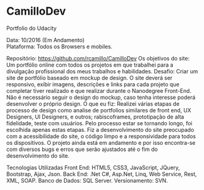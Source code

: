 # CamilloDev
Portfolio do Udacity

Data:  10/2016 (Em Andamento) <br>
Plataforma: Todos os Browsers e mobiles.

Repositório: https://github.com/rcamillo/CamilloDev 
Os objetivos do site: Um portfólio online com todos os projetos em que trabalhei para a divulgação profissional dos meus trabalhos e habilidades. 
Desafio: Criar um site de portfólio baseado em mockup de design. O site deverá ser responsivo, exibir imagens, descrições e links para cada projeto que completar tiver realizado e que realizar durante o Nanodegree Front-End. Não é necessário seguir o design do mockup, caso tenha interesse poderá desenvolver o próprio design.
O que eu fiz: Realizei várias etapas de processo de design como analise de portfolios similares de front end, UX Designers, UI Designers, e outros; rabiscoframes, prototipação de alta fidelidade, teste com usuários. Pelo processo estar se tornando longo, foi escolhida apenas estas etapas. Fiz a desenvolvimento do site preocupado com a acessibilidade do site, o código limpo e a responsividade para todos os dispositivos. O projeto ainda está em andamento e por isso encontra-se com diversos bugs e erros que serão ajustados até o fim do desenvolvimento do site. 
 
Tecnologias Utilizadas 
Front End: HTML5, CSS3, JavaScript, JQuery, Bootstrap, Ajax, Json. 
Back End: .Net C#, Asp.Net, Linq, Web Service, Rest, XML, SOAP.
Banco de Dados:  SQL Server.
Versionamento: SVN.
